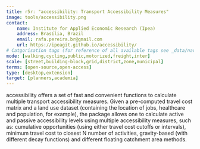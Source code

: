 ```yaml
---
title: r5r: "accessibility: Transport Accessibility Measures"
image: tools/accessibility.png
contact:
    name: Institute for Applied Economic Research (Ipea)
    address: Brasília, Brazil
    email: rafa.pereira.br@gmail.com
    url: https://ipeagit.github.io/accessibility/
# Catgorisation tags (for reference of all available tags see _data/navigation_tools.yml file):
mode: [walking,cycling,public,motorized,freight,inter]
scale: [street,building-block,grid,district,zone,municipal]
terms: [open-source,open-access]
type: [desktop,extension]
target: [planners,academia]
---
```


accessibility offers a set of fast and convenient functions to calculate multiple transport accessibility measures. Given a pre-computed travel cost matrix and a land use dataset (containing the location of jobs, healthcare and population, for example), the package allows one to calculate active and passive accessibility levels using multiple accessibility measures, such as: cumulative opportunities (using either travel cost cutoffs or intervals), minimum travel cost to closest N number of activities, gravity-based (with different decay functions) and different floating catchment area methods.